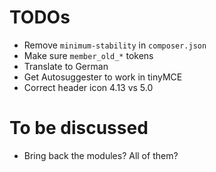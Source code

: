 # TODOs

* Remove `minimum-stability` in `composer.json`
* Make sure `member_old_*` tokens
* Translate to German
* Get Autosuggester to work in tinyMCE
* Correct header icon 4.13 vs 5.0

# To be discussed

* Bring back the modules? All of them?
